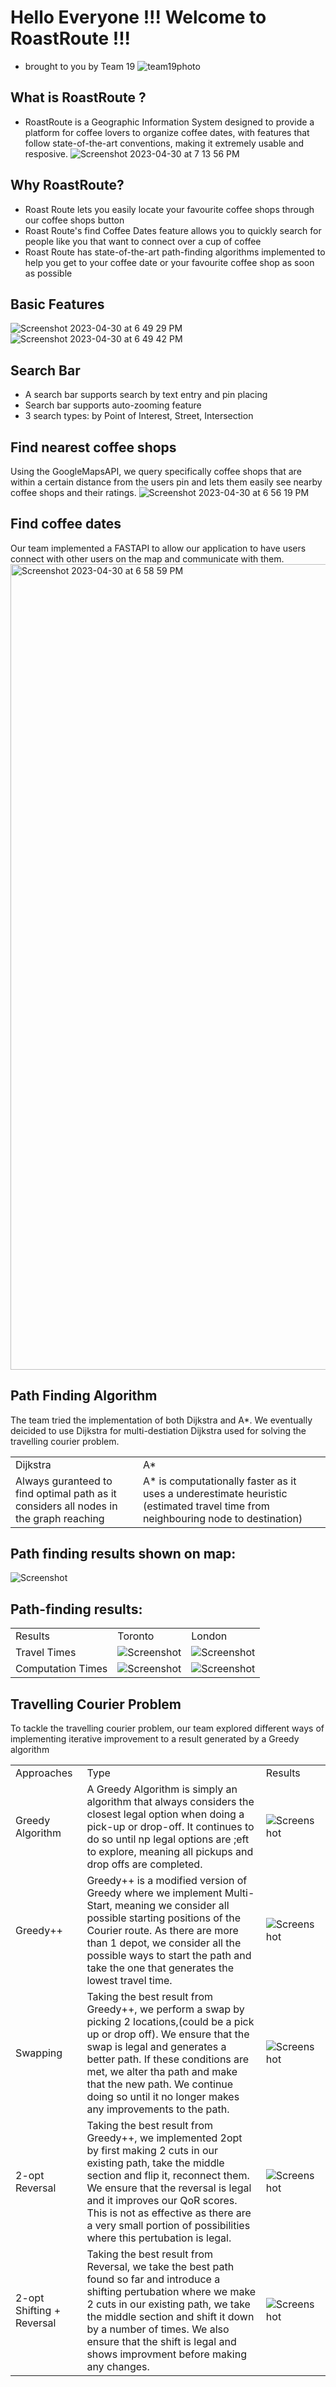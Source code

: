 # Hello Everyone !!! Welcome to RoastRoute !!! 
- brought to you by Team 19
![team19photo](https://user-images.githubusercontent.com/93873940/235373311-a15d9c1d-dbf8-4aaf-a7ac-b872006ef460.jpg)

## What is RoastRoute ? 
- RoastRoute is a Geographic Information System designed to provide a platform for coffee lovers to organize coffee dates, with features that follow state-of-the-art conventions, making it extremely usable and resposive.
![Screenshot 2023-04-30 at 7 13 56 PM](https://user-images.githubusercontent.com/93873940/235380410-9c7cddc7-0a3e-413f-99a2-2cba3bd2c1e8.png)



## Why RoastRoute?
- Roast Route lets you easily locate your favourite coffee shops through our coffee shops button
- Roast Route's find Coffee Dates feature allows you to quickly search for people like you that want to connect over a cup of coffee
- Roast Route has state-of-the-art path-finding algorithms implemented to help you get to your coffee date or your favourite coffee shop as soon as possible

## Basic Features
![Screenshot 2023-04-30 at 6 49 29 PM](https://user-images.githubusercontent.com/93873940/235379551-c2324437-7108-4c56-9260-173d60c3c44e.png)
![Screenshot 2023-04-30 at 6 49 42 PM](https://user-images.githubusercontent.com/93873940/235379555-aab1e1c7-43f0-48c4-b625-ad74b87a9d93.png)

## Search Bar
- A search bar supports search by text entry and pin placing
- Search bar supports auto-zooming feature 
- 3 search types: by Point of Interest, Street, Intersection

## Find nearest coffee shops
Using the GoogleMapsAPI, we query specifically coffee shops that are within a certain distance from the users pin and lets them easily see nearby coffee shops and their ratings.
![Screenshot 2023-04-30 at 6 56 19 PM](https://user-images.githubusercontent.com/93873940/235379802-c58105fb-1bd5-4c1b-9698-4a2aa72a8f87.png)

## Find coffee dates
Our team implemented a FASTAPI to allow our application to have users connect with other users on the map and communicate with them.
<img width="1289" alt="Screenshot 2023-04-30 at 6 58 59 PM" src="https://user-images.githubusercontent.com/93873940/235379904-063d3afc-5c31-416a-a0d5-033e0e3cc79b.png">

## Path Finding Algorithm
The team tried the implementation of both Dijkstra and A*. We eventually deicided to use Dijkstra for multi-destiation Dijkstra used for solving the travelling courier problem.
<table>
  <tbody>
    <tr>
      <td>Dijkstra</td>
      <td>A*</td>
    </tr>
    <tr>
      <td>Always guranteed to find optimal path as it considers all nodes in the graph reaching </td>
      <td>A* is computationally faster as it uses a underestimate heuristic (estimated travel time from neighbouring node to destination)</td>
    </tr>
  </tbody>
</table>

## Path finding results shown on map:
<img src="https://user-images.githubusercontent.com/93873940/235380204-91c5232f-735d-4b66-ae00-033cfc869c5a.png" alt="Screenshot">

## Path-finding results:
<table>
  <tbody>
    <tr>
      <td>Results</td>
      <td>Toronto</td>
      <td>London</td>
    </tr>
    <tr>
      <td>Travel Times</td>
      <td>
      <img src="https://user-images.githubusercontent.com/93873940/235380500-6d19364f-0b2b-4ddc-b294-27abc8defe40.png" alt="Screenshot">
      </td>
      <td>
<img src="https://user-images.githubusercontent.com/93873940/235380516-c0e17e65-4c51-4915-8c0c-72445dedfb0b.png" alt="Screenshot">
      </td>
    </tr>
    <tr>
      <td>Computation Times</td>
      <td>
<img src="https://user-images.githubusercontent.com/93873940/235385824-fcb8b069-b81e-46c7-9ac0-5cc08da33fe7.png" alt="Screenshot">
      </td>
      <td>
        <img src="https://user-images.githubusercontent.com/93873940/235385986-e4229225-6911-4c76-b469-cdf880b178e7.png" alt="Screenshot">
      </td>
    </tr>
  </tbody>
</table>

## Travelling Courier Problem
To tackle the travelling courier problem, our team explored different ways of implementing iterative improvement to a result generated by a Greedy algorithm

<table>
  <tbody>
    <tr>
      <td>Approaches</td>
      <td>Type</td>
      <td>Results</td>
    </tr>
    <tr>
      <td>Greedy Algorithm</td>
      <td>
        A Greedy Algorithm is simply an algorithm that always considers the closest legal option when doing a pick-up or drop-off. It continues to do so until np legal options are ;eft to explore, meaning all pickups and drop offs are completed.
      </td>
      <td>
     <img src="https://user-images.githubusercontent.com/93873940/235388406-83acad25-2c11-4083-9871-6d52f89d3882.png" alt="Screenshot">   
      </td>
    </tr>
    <tr>
      <td>Greedy++</td>
      <td>
        Greedy++ is a modified version of Greedy where we implement Multi-Start, meaning we consider all possible starting positions of the Courier route. As there are more than 1 depot, we consider all the possible ways to start the path and take the one that generates the lowest travel time.
      </td>
      <td>
        <img src="https://user-images.githubusercontent.com/93873940/235388450-09f007d3-dc79-4811-a4c8-c66d81569693.png" alt="Screenshot">
      </td>
    </tr>
        <tr>
      <td>Swapping</td>
      <td>
Taking the best result from Greedy++, we perform a swap by picking 2 locations,(could be a pick up or drop off). We ensure that the swap is legal and generates a better path. If these conditions are met, we alter tha path and make that the new path. We continue doing so until it no longer makes any improvements to the path.
      </td>
      <td>
      <img src="https://user-images.githubusercontent.com/93873940/235389243-9ea2e081-c098-4f83-a329-a584b6863f2c.png" alt="Screenshot">
      </td>
    </tr>    
    <tr>
      <td>2-opt Reversal</td>
      <td>
Taking the best result from Greedy++, we implemented 2opt by first making 2 cuts in our existing path, take the middle section and flip it, reconnect them. We ensure that the reversal is legal and it improves our QoR scores. This is not as effective as there are a very small portion of possibilities where this pertubation is legal.
      </td>
      <td>
        <img src="https://user-images.githubusercontent.com/93873940/235389505-07c62026-7df1-42e7-8c4e-19422f840d1b.png" alt="Screenshot">
      </td>
    </tr>
    <tr>
      <td>2-opt Shifting + Reversal</td>
      <td>
Taking the best result from Reversal, we take the best path found so far and introduce a shifting pertubation where we make 2 cuts in our existing path, we take the middle section and shift it down by a number of times. We also ensure that the shift is legal and shows improvment before making any changes.
      </td>
      <td>
<img src="https://user-images.githubusercontent.com/93873940/235389682-35fef330-7dff-4005-82a9-391161c56bd5.png" alt="Screenshot">
      </td>
    </tr>
  </tbody>
</table>

